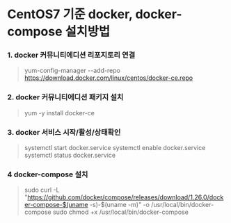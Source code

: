 # CentOS7 기준 docker, docker-compose 설치방법

### 1. docker 커뮤니티에디션  리포지토리 연결 
> yum-config-manager --add-repo https://download.docker.com/linux/centos/docker-ce.repo

### 2. docker 커뮤니티에디션 패키지 설치 
> yum -y install docker-ce

### 3. docker 서비스 시작/활성/상태확인 
> systemctl start docker.service
> systemctl enable docker.service
> systemctl status docker.service

### 4 docker-compose 설치 
> sudo curl -L "https://github.com/docker/compose/releases/download/1.26.0/docker-compose-$(uname -s)-$(uname -m)" -o /usr/local/bin/docker-compose
> sudo chmod +x /usr/local/bin/docker-compose


